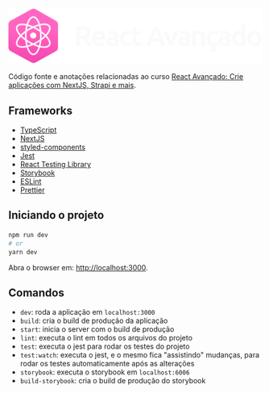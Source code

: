 ![React Avançado](./boilerplate/public/img/logo.svg)

Código fonte e anotações relacionadas ao curso [React Avançado: Crie aplicações com NextJS, Strapi e mais](https://www.udemy.com/course/react-avancado/).

## Frameworks

- [TypeScript](https://www.typescriptlang.org/)
- [NextJS](https://nextjs.org/)
- [styled-components](https://styled-components.com/)
- [Jest](https://jestjs.io/)
- [React Testing Library](https://testing-library.com/docs/react-testing-library/intro)
- [Storybook](https://storybook.js.org/)
- [ESLint](https://eslint.org/)
- [Prettier](https://prettier.io/)

## Iniciando o projeto

```bash
npm run dev
# or
yarn dev
```

Abra o browser em: [http://localhost:3000](http://localhost:3000).

## Comandos

- `dev`: roda a aplicação em `localhost:3000`
- `build`: cria o build de produção da aplicação
- `start`: inicia o server com o build de produção
- `lint`: executa o lint em todos os arquivos do projeto
- `test`: executa o jest para rodar os testes do projeto
- `test:watch`: executa o jest, e o mesmo fica "assistindo" mudanças, para rodar os testes automaticamente após as alterações
- `storybook`: executa o storybook em `localhost:6006`
- `build-storybook`: cria o build de produção do storybook
